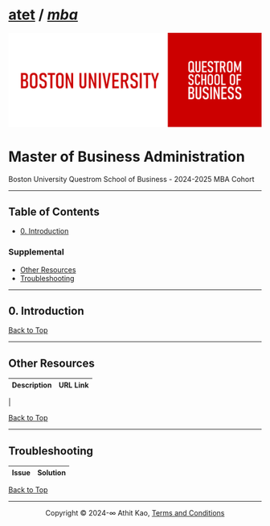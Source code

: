 # [atet](https://github.com/atet) / [**_mba_**](https://github.com/atet/mba/blob/main/README.md#atet--mba)

[![.img/logo_bu.png](.img/logo_bu.png)](#nolink)

# Master of Business Administration

Boston University Questrom School of Business - 2024-2025 MBA Cohort

--------------------------------------------------------------------------------------------------

## Table of Contents

* [0. Introduction](#0-introduction)

### Supplemental

* [Other Resources](#other-resources)
* [Troubleshooting](#troubleshooting)

--------------------------------------------------------------------------------------------------

## 0. Introduction

[Back to Top](#table-of-contents)

--------------------------------------------------------------------------------------------------

## Other Resources

**Description** | **URL Link**
--- | ---
 | 

[Back to Top](#table-of-contents)

--------------------------------------------------------------------------------------------------

## Troubleshooting

Issue | Solution
--- | ---

[Back to Top](#table-of-contents)

--------------------------------------------------------------------------------------------------

<p align="center">Copyright © 2024-∞ Athit Kao, <a href="http://www.athitkao.com/tos.html" target="_blank">Terms and Conditions</a></p>
